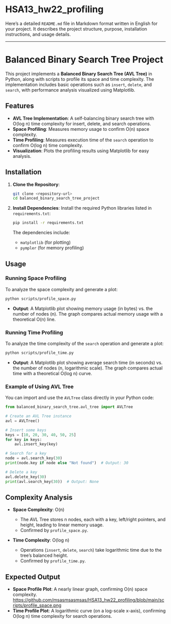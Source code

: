 # HSA13_hw22_profiling

Here’s a detailed `README.md` file in Markdown format written in English for your project. It describes the project structure, purpose, installation instructions, and usage details.

---

# Balanced Binary Search Tree Project

This project implements a **Balanced Binary Search Tree (AVL Tree)** in Python, along with scripts to profile its space and time complexity. The implementation includes basic operations such as `insert`, `delete`, and `search`, with performance analysis visualized using Matplotlib.


## Features

- **AVL Tree Implementation**: A self-balancing binary search tree with O(log n) time complexity for insert, delete, and search operations.
- **Space Profiling**: Measures memory usage to confirm O(n) space complexity.
- **Time Profiling**: Measures execution time of the `search` operation to confirm O(log n) time complexity.
- **Visualization**: Plots the profiling results using Matplotlib for easy analysis.


## Installation

1. **Clone the Repository**:
   ```bash
   git clone <repository-url>
   cd balanced_binary_search_tree_project
   ```

2. **Install Dependencies**:
   Install the required Python libraries listed in `requirements.txt`:
   ```bash
   pip install -r requirements.txt
   ```

   The dependencies include:
   - `matplotlib` (for plotting)
   - `pympler` (for memory profiling)

## Usage

### Running Space Profiling
To analyze the space complexity and generate a plot:
```bash
python scripts/profile_space.py
```
- **Output**: A Matplotlib plot showing memory usage (in bytes) vs. the number of nodes (n). The graph compares actual memory usage with a theoretical O(n) line.

### Running Time Profiling
To analyze the time complexity of the `search` operation and generate a plot:
```bash
python scripts/profile_time.py
```
- **Output**: A Matplotlib plot showing average search time (in seconds) vs. the number of nodes (n, logarithmic scale). The graph compares actual time with a theoretical O(log n) curve.

### Example of Using AVL Tree
You can import and use the `AVLTree` class directly in your Python code:
```python
from balanced_binary_search_tree.avl_tree import AVLTree

# Create an AVL Tree instance
avl = AVLTree()

# Insert some keys
keys = [10, 20, 30, 40, 50, 25]
for key in keys:
    avl.insert_key(key)

# Search for a key
node = avl.search_key(30)
print(node.key if node else "Not found")  # Output: 30

# Delete a key
avl.delete_key(30)
print(avl.search_key(30))  # Output: None
```

## Complexity Analysis

- **Space Complexity**: O(n)
  - The AVL Tree stores n nodes, each with a key, left/right pointers, and height, leading to linear memory usage.
  - Confirmed by `profile_space.py`.

- **Time Complexity**: O(log n)
  - Operations (`insert`, `delete`, `search`) take logarithmic time due to the tree’s balanced height.
  - Confirmed by `profile_time.py`.

## Expected Output

- **Space Profile Plot**: A nearly linear graph, confirming O(n) space complexity.
https://github.com/msasmsasmsas/HSA13_hw22_profiling/blob/main/scripts/profile_space.png
- **Time Profile Plot**: A logarithmic curve (on a log-scale x-axis), confirming O(log n) time complexity for search operations.

